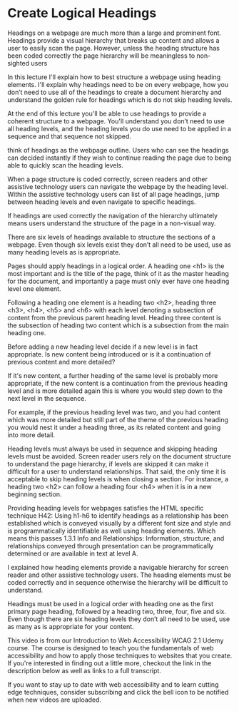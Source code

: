 # Create Logical Headings #

Headings on a webpage are much more than a large and prominent font. Headings provide a visual hierarchy that breaks up content and allows a user to easily scan the page. However, unless the heading structure has been coded correctly the page hierarchy will be meaningless to non-sighted users

In this lecture I'll explain how to best structure a webpage using heading elements. I'll explain why headings need to be on every webpage, how you don’t need to use all of the headings to create a document hierarchy and understand the golden rule for headings which is do not skip heading levels.

At the end of this lecture you'll be able to use headings to provide a coherent structure to a webpage. You'll understand you don’t need to use all heading levels, and the heading levels you do use need to be applied in a sequence and that sequence not skipped.

think of headings as the webpage outline. Users who can see the headings can decided instantly if they wish to continue reading the page due to being able to quickly scan the heading levels.

When a page structure is coded correctly, screen readers and other assistive technology users can navigate the webpage by the heading level. Within the assistive technology users can list of all page headings, jump between heading levels and even navigate to specific headings. 

If headings are used correctly the navigation of the hierarchy ultimately means users understand the structure of the page in a non-visual way.

There are six levels of headings available to structure the sections of a webpage. Even though six levels exist they don’t all need to be used, use as many heading levels as is appropriate.

Pages should apply headings in a logical order. A heading one &lt;h1&gt; is the most important and is the title of the page, think of it as the master heading for the document, and importantly a page must only ever have one heading level one element.

Following a heading one element is a heading two &lt;h2&gt;, heading three &lt;h3&gt;, &lt;h4&gt;, &lt;h5&gt; and &lt;h6&gt; with each level denoting a subsection of content from the previous parent heading level. Heading three content is the subsection of heading two content which is a subsection from the main heading one. 

Before adding a new heading level decide if a new level is in fact appropriate. Is new content being introduced or is it a continuation of previous content and more detailed? 

If it's new content, a further heading of the same level is probably more appropriate, if the new content is a continuation from the previous heading level and is more detailed again this is where you would step down to the next level in the sequence. 

For example, if the previous heading level was two, and you had content which was more detailed but still part of the theme of the previous heading you would nest it under a heading three, as its related content and going into more detail. 

Heading levels must always be used in sequence and skipping heading levels must be avoided. Screen reader users rely on the document structure to understand the page hierarchy, if levels are skipped it can make it difficult for a user to understand relationships.
That said, the only time it is acceptable to skip heading levels is when closing a section. For instance, a heading two &lt;h2&gt; can follow a heading four &lt;h4&gt; when it is in a new beginning section.

Providing heading levels for webpages satisfies the HTML specific technique H42: Using h1-h6 to identify headings as a relationship has been established which is conveyed visually by a different font size and style and is programmatically identifiable as well using heading elements. Which means this passes 1.3.1 Info and Relationships: Information, structure, and relationships conveyed through presentation can be programmatically determined or are available in text at level A.

I explained how heading elements provide a navigable hierarchy for screen reader and other assistive technology users. The heading elements must be coded correctly and in sequence otherwise the hierarchy will be difficult to understand.

Headings must be used in a logical order with heading one as the first primary page heading, followed by a heading two, three, four, five and six. Even though there are six heading levels they don’t all need to be used, use as many as is appropriate for your content.

This video is from our Introduction to Web Accessibility WCAG 2.1 Udemy course. The course is designed to teach you the fundamentals of web accessibility and how to apply those techniques to websites that you create. If you're interested in finding out a little more, checkout the link in the description below as well as links to a full transcript.

If you want to stay up to date with web accessibility and to learn cutting edge techniques, consider subscribing and click the bell icon to be notified when new videos are uploaded.
